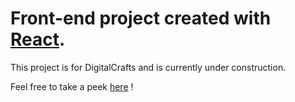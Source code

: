 # Front-end project created with [React](https://reactjs.org/).
This project is for DigitalCrafts and is currently under construction.

Feel free to take a peek [here](https://re-fresh.netlify.app/) !
